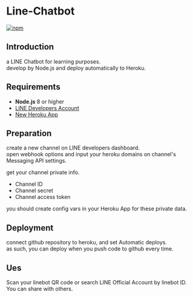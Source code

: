 # Line-Chatbot
[![npm](https://badge.fury.io/js/%40line%2Fbot-sdk.svg)](https://www.npmjs.com/package/linebot)
## Introduction
a LINE Chatbot for learning purposes.<br>
develop by Node.js and deploy automatically to Heroku.

## Requirements
* **Node.js** 8 or higher<br>
* [LINE Developers Account](https://developers.line.biz/en/)<br>
* [New Heroku App](www.heroku.com)

## Preparation
create a new channel on LINE developers dashboard.<br>
open webhook options and input your heroku domains on channel's Messaging API settings.<br>

get your channel private info.
* Channel ID 
* Channel secret
* Channel access token

you should create config vars in your Heroku App for these private data. <br>


## Deployment 
connect github repository to heroku, and set Automatic deploys.<br>
as such, you can deploy when you push code to github every time.

## Ues
Scan your linebot QR code or search LINE Official Account by linebot ID.<br>You can share with others.